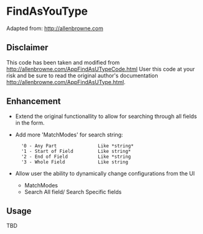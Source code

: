 
# FindAsYouType

Adapted from: http://allenbrowne.com


Disclaimer
---
This code has been taken and modified from http://allenbrowne.com/AppFindAsUTypeCode.html
User this code at your risk and be sure to read the original author's documentation http://allenbrowne.com/AppFindAsUType.html. 


Enhancement
---
* Extend the original functionallity to allow for searching through all fields in the form.

* Add more 'MatchModes' for search string:

		'0 - Any Part				Like *string*
		'1 - Start of Field			Like string*	
		'2 - End of Field 			Like *string
		'3 - Whole Field			Like string


* Allow user the ability to dynamically change configurations from the UI
	- MatchModes
	- Search All field/ Search Specific fields

Usage
---
TBD

